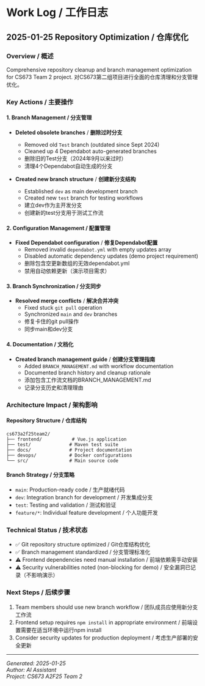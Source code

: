 # Work Log / 工作日志

## 2025-01-25 Repository Optimization / 仓库优化

### Overview / 概述
Comprehensive repository cleanup and branch management optimization for CS673 Team 2 project.
对CS673第二组项目进行全面的仓库清理和分支管理优化。

### Key Actions / 主要操作

#### 1. Branch Management / 分支管理
- **Deleted obsolete branches** / **删除过时分支**
  - Removed old `Test` branch (outdated since Sept 2024)
  - Cleaned up 4 Dependabot auto-generated branches
  - 删除旧的Test分支（2024年9月以来过时）
  - 清理4个Dependabot自动生成的分支

- **Created new branch structure** / **创建新分支结构**
  - Established `dev` as main development branch
  - Created new `test` branch for testing workflows
  - 建立dev作为主开发分支
  - 创建新的test分支用于测试工作流

#### 2. Configuration Management / 配置管理
- **Fixed Dependabot configuration** / **修复Dependabot配置**
  - Removed invalid `dependabot.yml` with empty updates array
  - Disabled automatic dependency updates (demo project requirement)
  - 删除包含空更新数组的无效dependabot.yml
  - 禁用自动依赖更新（演示项目需求）

#### 3. Branch Synchronization / 分支同步
- **Resolved merge conflicts** / **解决合并冲突**
  - Fixed stuck `git pull` operation
  - Synchronized `main` and `dev` branches
  - 修复卡住的git pull操作
  - 同步main和dev分支

#### 4. Documentation / 文档化
- **Created branch management guide** / **创建分支管理指南**
  - Added `BRANCH_MANAGEMENT.md` with workflow documentation
  - Documented branch history and cleanup rationale
  - 添加包含工作流文档的BRANCH_MANAGEMENT.md
  - 记录分支历史和清理理由

### Architecture Impact / 架构影响

#### Repository Structure / 仓库结构
```
cs673a2f25team2/
├── frontend/           # Vue.js application
├── test/              # Maven test suite  
├── docs/              # Project documentation
├── devops/            # Docker configurations
└── src/               # Main source code
```

#### Branch Strategy / 分支策略
- `main`: Production-ready code / 生产就绪代码
- `dev`: Integration branch for development / 开发集成分支
- `test`: Testing and validation / 测试和验证
- `feature/*`: Individual feature development / 个人功能开发

### Technical Status / 技术状态
- ✅ Git repository structure optimized / Git仓库结构优化
- ✅ Branch management standardized / 分支管理标准化
- ⚠️ Frontend dependencies need manual installation / 前端依赖需手动安装
- ⚠️ Security vulnerabilities noted (non-blocking for demo) / 安全漏洞已记录（不影响演示）

### Next Steps / 后续步骤
1. Team members should use new branch workflow / 团队成员应使用新分支工作流
2. Frontend setup requires `npm install` in appropriate environment / 前端设置需要在适当环境中运行npm install
3. Consider security updates for production deployment / 考虑生产部署的安全更新

---
*Generated: 2025-01-25*  
*Author: AI Assistant*  
*Project: CS673 A2F25 Team 2*